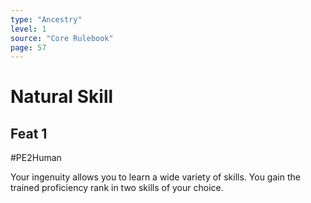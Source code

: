 ```yaml
---
type: "Ancestry"
level: 1
source: "Core Rulebook"
page: 57
---
```

# Natural Skill
## Feat 1
#PE2Human

Your ingenuity allows you to learn a wide variety of skills. You gain the trained proficiency rank in two skills of your choice.